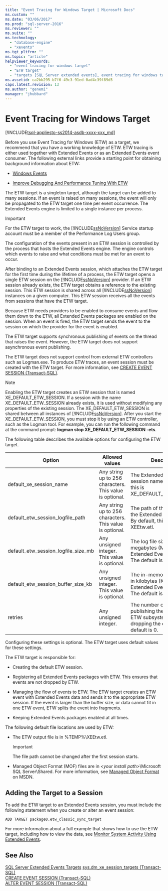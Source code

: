 ```yaml
---
title: "Event Tracing for Windows Target | Microsoft Docs"
ms.custom: ""
ms.date: "03/06/2017"
ms.prod: "sql-server-2016"
ms.reviewer: ""
ms.suite: ""
ms.technology: 
  - "database-engine"
  - "xevents"
ms.tgt_pltfrm: ""
ms.topic: "article"
helpviewer_keywords: 
  - "event tracing for windows target"
  - "ETW target"
  - "targets [SQL Server extended events], event tracing for windows target"
ms.assetid: ca2bb295-b7f6-49c3-91ed-0ad4c39f89d5
caps.latest.revision: 13
ms.author: "genemi"
manager: "jhubbard"
---
```

# Event Tracing for Windows Target
[!INCLUDE[tsql-appliesto-ss2014-asdb-xxxx-xxx_md](../../relational-databases/extended-events/includes/tsql-appliesto-ss2014-asdb-xxxx-xxx-md.md)]

  Before you use Event Tracing for Windows (ETW) as a target, we recommend that you have a working knowledge of ETW. ETW tracing is either used together with Extended Events or as an Extended Events event consumer. The following external links provide a starting point for obtaining background information about ETW:  
  
-   [Windows Events](http://go.microsoft.com/fwlink/?LinkId=92380)  
  
-   [Improve Debugging And Performance Tuning With ETW](http://go.microsoft.com/fwlink/?LinkId=92381)  
  
 The ETW target is a singleton target, although the target can be added to many sessions. If an event is raised on many sessions, the event will only be propagated to the ETW target one time per event occurrence. The Extended Events engine is limited to a single instance per process.  
  
> [!IMPORTANT]  
>  For the ETW target to work, the [!INCLUDE[ssNoVersion](../../advanced-analytics/r-services/includes/ssnoversion-md.md)] Service startup account must be a member of the Performance Log Users group.  
  
 The configuration of the events present in an ETW session is controlled by the process that hosts the Extended Events engine. The engine controls which events to raise and what conditions must be met for an event to occur.  
  
 After binding to an Extended Events session, which attaches the ETW target for the first time during the lifetime of a process, the ETW target opens a single ETW session on the [!INCLUDE[ssNoVersion](../../advanced-analytics/r-services/includes/ssnoversion-md.md)] provider. If an ETW session already exists, the ETW target obtains a reference to the existing session. This ETW session is shared across all [!INCLUDE[ssNoVersion](../../advanced-analytics/r-services/includes/ssnoversion-md.md)] instances on a given computer. This ETW session receives all the events from sessions that have the ETW target.  
  
 Because ETW needs providers to be enabled to consume events and flow them down to the ETW, all Extended Events packages are enabled on the session. When an event is fired, the ETW target sends the event to the session on which the provider for the event is enabled.  
  
 The ETW target supports synchronous publishing of events on the thread that raises the event. However, the ETW target does not support asynchronous event publishing.  
  
 The ETW target does not support control from external ETW controllers such as Logman.exe. To produce ETW traces, an event session must be created with the ETW target. For more information, see [CREATE EVENT SESSION &#40;Transact-SQL&#41;](../../t-sql/statements/create-event-session-transact-sql.md).  
  
> [!NOTE]  
>  Enabling the ETW target creates an ETW session that is named XE_DEFAULT_ETW_SESSION. If a session with the name XE_DEFAULT_ETW_SESSION already exists, it is used without modifying any properties of the existing session. The XE_DEFAULT_ETW_SESSION is shared between all instances of [!INCLUDE[ssNoVersion](../../advanced-analytics/r-services/includes/ssnoversion-md.md)]. After you start the XE_DEFAULT_ETW_SESSION, you must stop it by using an ETW controller, such as the Logman tool. For example, you can run the following command at the command prompt: **logman stop XE_DEFAULT_ETW_SESSION -ets**.  
  
 The following table describes the available options for configuring the ETW target.  
  
|Option|Allowed values|Description|  
|------------|--------------------|-----------------|  
|default_xe_session_name|Any string up to 256 characters. This value is optional.|The Extended Events session name. By default, this is XE_DEFAULT_ETW_SESSION.|  
|default_etw_session_logfile_path|Any string up to 256 characters. This value is optional.|The path of the log file for the Extended Events session. By default, this is %TEMP%\ XEEtw.etl.|  
|default_etw_session_logfile_size_mb|Any unsigned integer. This value is optional.|The log file size, in megabytes (MB), for the Extended Events session. The default is 20 MB.|  
|default_etw_session_buffer_size_kb|Any unsigned integer. This value is optional.|The in-memory buffer size, in kilobytes (KB), for the Extended Events session. The default is 128 KB.|  
|retries|Any unsigned integer.|The number of times to retry publishing the event to the ETW subsystem before dropping the event. The default is 0.|  
  
 Configuring these settings is optional. The ETW target uses default values for these settings.  
  
 The ETW target is responsible for:  
  
-   Creating the default ETW session.  
  
-   Registering all Extended Events packages with ETW. This ensures that events are not dropped by ETW.  
  
-   Managing the flow of events to ETW. The ETW target creates an ETW event with Extended Events data and sends it to the appropriate ETW session. If the event is larger than the buffer size, or data cannot fit in one ETW event, ETW splits the event into fragments.  
  
-   Keeping Extended Events packages enabled at all times.  
  
 The following default file locations are used by ETW:  
  
-   The ETW output file is in %TEMP%\XEEtw.etl.  
  
    > [!IMPORTANT]  
    >  The file path cannot be changed after the first session starts.  
  
-   Managed Object Format (MOF) files are in *\<your install path>*\Microsoft SQL Server\Shared. For more information, see [Managed Object Format](http://go.microsoft.com/fwlink/?LinkId=92851) on MSDN.  
  
## Adding the Target to a Session  
 To add the ETW target to an Extended Events session, you must include the following statement when you create or alter an event session:  
  
```  
ADD TARGET package0.etw_classic_sync_target  
```  
  
 For more information about a full example that shows how to use the ETW target, including how to view the data, see [Monitor System Activity Using Extended Events](../../relational-databases/extended-events/monitor-system-activity-using-extended-events.md).  
  
## See Also  
 [SQL Server Extended Events Targets](http://msdn.microsoft.com/en-US/library/bb630339(SQL.130).aspx)   
 [sys.dm_xe_session_targets &#40;Transact-SQL&#41;](../../relational-databases/reference/system-dynamic-management-views/sys.dm-xe-session-targets-transact-sql.md)   
 [CREATE EVENT SESSION &#40;Transact-SQL&#41;](../../t-sql/statements/create-event-session-transact-sql.md)   
 [ALTER EVENT SESSION &#40;Transact-SQL&#41;](../../t-sql/statements/alter-event-session-transact-sql.md)  
  
  